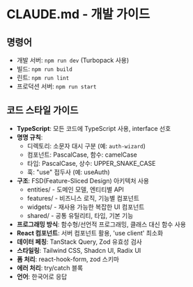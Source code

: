 # CLAUDE.md - 개발 가이드

## 명령어
- 개발 서버: `npm run dev` (Turbopack 사용)
- 빌드: `npm run build`
- 린트: `npm run lint` 
- 프로덕션 서버: `npm run start`

## 코드 스타일 가이드
- **TypeScript**: 모든 코드에 TypeScript 사용, interface 선호
- **명명 규칙**: 
  - 디렉토리: 소문자 대시 구분 (예: `auth-wizard`)
  - 컴포넌트: PascalCase, 함수: camelCase
  - 타입: PascalCase, 상수: UPPER_SNAKE_CASE
  - 훅: "use" 접두사 (예: useAuth)
- **구조**: FSD(Feature-Sliced Design) 아키텍처 사용
  - entities/ - 도메인 모델, 엔티티별 API
  - features/ - 비즈니스 로직, 기능별 컴포넌트
  - widgets/ - 재사용 가능한 복잡한 UI 컴포넌트
  - shared/ - 공통 유틸리티, 타입, 기본 기능
- **프로그래밍 방식**: 함수형/선언적 프로그래밍, 클래스 대신 함수 사용
- **React 컴포넌트**: 서버 컴포넌트 활용, 'use client' 최소화
- **데이터 페칭**: TanStack Query, Zod 유효성 검사
- **스타일링**: Tailwind CSS, Shadcn UI, Radix UI
- **폼 처리**: react-hook-form, zod 스키마
- **에러 처리**: try/catch 블록
- **언어**: 한국어로 응답
